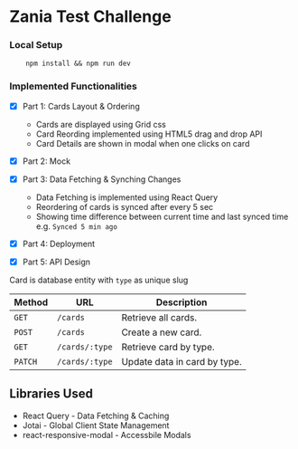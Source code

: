 # Zania Test Challenge 


### Local Setup 
```
    npm install && npm run dev
```


### Implemented Functionalities 
- [x] Part 1: Cards Layout & Ordering 
    - Cards are displayed using Grid css
    - Card Reording implemented using HTML5 drag and drop API  
    - Card Details are shown in modal when one clicks on card

- [x] Part 2: Mock

- [x] Part 3: Data Fetching & Synching Changes
    - Data Fetching is implemented using React Query 
    - Reordering of cards is synced after every 5 sec
    - Showing time difference between current time and last synced time e.g. `Synced 5 min ago`

- [x] Part 4: Deployment


- [x] Part 5: API Design

 Card is database entity with `type` as unique slug 


 | Method   | URL                                      | Description                              
| -------- | ---------------------------------------- | ----------------------------------------
| `GET`    | `/cards`                               | Retrieve all cards.                     |
| `POST`   | `/cards`                             | Create a new card.                        |  
| `GET`    | `/cards/:type`                       | Retrieve card by type.                    |
| `PATCH`  | `/cards/:type`                       | Update data in card by type.              |




## Libraries Used
- React Query - Data Fetching & Caching
- Jotai - Global Client State Management
- react-responsive-modal - Accessbile Modals

